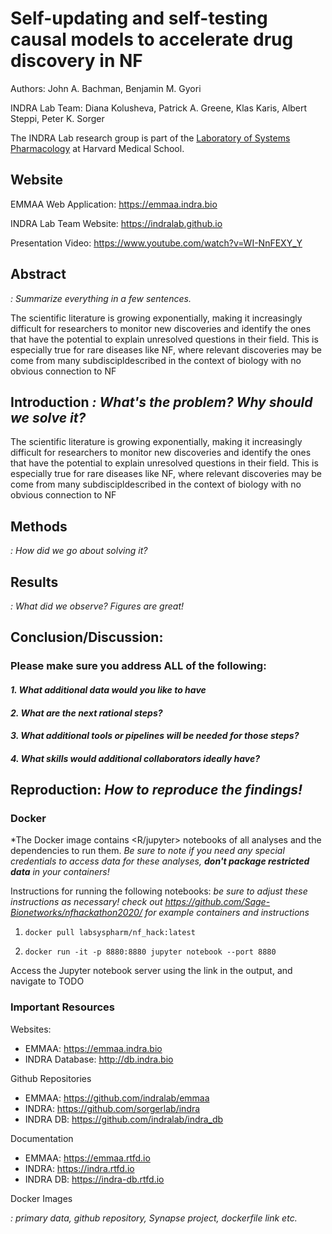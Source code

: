 # Self-updating and self-testing causal models to accelerate drug discovery in NF

Authors: John A. Bachman, Benjamin M. Gyori

INDRA Lab Team: Diana Kolusheva, Patrick A. Greene, Klas Karis,
Albert Steppi, Peter K. Sorger

The INDRA Lab research group is part of the [Laboratory of Systems
Pharmacology](https://hits.harvard.edu/) at Harvard Medical School.

## Website

EMMAA Web Application: https://emmaa.indra.bio

INDRA Lab Team Website: https://indralab.github.io

Presentation Video: https://www.youtube.com/watch?v=WI-NnFEXY_Y

## Abstract

*: Summarize everything in a few sentences.* 

The scientific literature is growing exponentially, making it increasingly
difficult for researchers to monitor new discoveries and identify the ones that
have the potential to explain unresolved questions in their field. This is
especially true for rare diseases like NF, where relevant discoveries may be
come from many subdiscipldescribed in the context of biology with no obvious
connection to NF 

## Introduction *: What's the problem? Why should we solve it?*

The scientific literature is growing exponentially, making it increasingly
difficult for researchers to monitor new discoveries and identify the ones that
have the potential to explain unresolved questions in their field. This is
especially true for rare diseases like NF, where relevant discoveries may be
come from many subdiscipldescribed in the context of biology with no obvious
connection to NF 

## Methods

*: How did we go about solving it?*

## Results

*: What did we observe? Figures are great!*

## Conclusion/Discussion:

### Please make sure you address ALL of the following:

#### *1. What additional data would you like to have*

#### *2. What are the next rational steps?* 

#### *3. What additional tools or pipelines will be needed for those steps?*

#### *4. What skills would additional collaborators ideally have?*

## Reproduction: *How to reproduce the findings!*



### Docker

*The Docker image contains <R/jupyter> notebooks of all analyses and the dependencies to run them. *Be sure to note if you need any special credentials to access data for these analyses, **don't package restricted data** in your containers!*

Instructions for running the following notebooks: *be sure to adjust these instructions as necessary! check out https://github.com/Sage-Bionetworks/nfhackathon2020/ for example containers and instructions*

1. `docker pull labsyspharm/nf_hack:latest`

2. `docker run -it -p 8880:8880 jupyter notebook --port 8880`

Access the Jupyter notebook server using the link in the output, and navigate
to  TODO


### Important Resources

Websites:

* EMMAA: https://emmaa.indra.bio
* INDRA Database: http://db.indra.bio

Github Repositories

* EMMAA: https://github.com/indralab/emmaa
* INDRA: https://github.com/sorgerlab/indra
* INDRA DB: https://github.com/indralab/indra_db

Documentation

* EMMAA: https://emmaa.rtfd.io
* INDRA: https://indra.rtfd.io
* INDRA DB: https://indra-db.rtfd.io

Docker Images



*: primary data, github repository, Synapse project, dockerfile link etc.*


<!--
*instructions in italics can be deleted as sections are filled in*

*most fields are optional, Conclusion and Important Resources are required*

## Please cite our work -- here is the ICMJE Standard Citation:

### ...and a link to the DOI: *You can make a free DOI with zenodo, synapse, figshare, or other resources <link>*
-->

